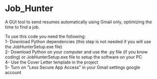 # Job_Hunter
A GUI tool to send resumes automatically using Gmail only, optimizing the time to find a job.

To use this code you need the following:
<br>1- Download Python dependencies (this step is not needed if you will use the JobHunterSetup.exe file)
<br>2- Download Python on your computer and use the .py file (if you know coding) or JobHunterSetup.exe file to setup the software on your PC
<br>4- Use the Cover Letter template in the project
<br>5- Turn on "Less Secure App Access" in your Gmail settings google account

